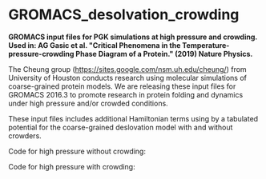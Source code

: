 # GROMACS_desolvation_crowding
**GROMACS input files for PGK simulations at high pressure and crowding.**
**Used in: AG Gasic et al. "Critical Phenomena in the Temperature-pressure-crowding Phase Diagram of a Protein." (2019) Nature Physics.** 

The Cheung group (https://sites.google.com/nsm.uh.edu/cheung/) from University of Houston conducts research using molecular simulations of coarse-grained protein models. We are releasing these input files for GROMACS 2016.3 to promote research in protein folding and dynamics under high pressure and/or crowded conditions. 

These input files includes additional Hamiltonian terms using by a tabulated potential for the coarse-grained deslovation model with and without crowders.  

Code for high pressure without crowding:

Code for high pressure with crowding:


